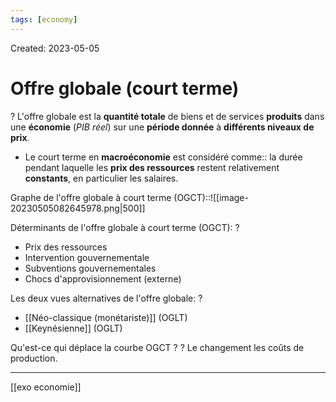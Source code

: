 ```yaml
---
tags: [economy]
---
```

Created: 2023-05-05

# Offre globale (court terme)
?
L'offre globale est la **quantité totale** de biens et de services **produits** dans une **économie** (*PIB réel*) sur une **période donnée** à **différents niveaux de prix**.
<!--SR:!2024-03-27,77,210-->

- Le court terme en **macroéconomie** est considéré comme:: la durée pendant laquelle les **prix des ressources** restent relativement **constants**, en particulier les salaires.
<!--SR:!2024-03-27,66,190-->

Graphe de l'offre globale à court terme (OGCT)::![[image-20230505082645978.png|500]]
<!--SR:!2024-05-15,148,210-->

Déterminants de l'offre globale à court terme (OGCT):
?
-   Prix des ressources
-   Intervention gouvernementale
-   Subventions gouvernementales
-   Chocs d'approvisionnement (externe)
<!--SR:!2024-04-04,36,130-->

Les deux vues alternatives de l'offre globale:
?
- [[Néo-classique (monétariste)]] (OGLT)
- [[Keynésienne]] (OGLT)
<!--SR:!2024-04-09,78,230-->

Qu'est-ce qui déplace la courbe OGCT ?
?
Le changement les coûts de production.
<!--SR:!2024-06-10,112,202-->

---
[[exo economie]]